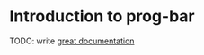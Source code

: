 # Introduction to prog-bar

TODO: write [great documentation](http://jacobian.org/writing/what-to-write/)
